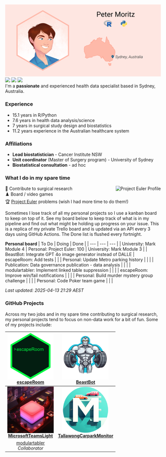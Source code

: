 ![](img/ProfileBanner.png)
[![](https://img.shields.io/badge/LinkedIn-blue?logo=linkedin)](https://www.linkedin.com/in/peter-moritz/) 
[![](https://img.shields.io/badge/ORCID-A6CE39?logo=orcid&logoColor=white)](https://orcid.org/0000-0002-0106-3893) 
[![](https://img.shields.io/badge/-WoS%20Researcher%20Profile-786BAA?logo=data%3Aimage%2Fpng%3Bbase64%2CiVBORw0KGgoAAAANSUhEUgAAAHAAAAB%2BCAYAAAD86pU7AAAIPklEQVR42u3cA5AkSQCF4RytbZ9t27Zt27Zt27ZtY23bNmZ7p9%2F9EXF3q5lpTHVWZVW%2BiC8ufLv7oqqzUsb1nNla9XAw6hkfJwt8GsI8fIgTsSqKjE%2FkyzsIaagSg3ADtkCp8Ylcea0xGcrCRNyDrX2Z0SnwGygP43ADNvGv2fDKOx0KQFecgCbGWnx5bTEDCtACPI6N%2FFNZ%2BAI%2FgwroTxyFWibw%2BPIOhiwZg7PQyPgE9sE%2BCrJsFq5EC99CzQq8FwrRPFyPDr6N3MtbEfOgCCjHFWjsm8m%2BwA%2BhiJmGM1HHN1R9eZsjDUXUUOxX9eeHL%2FBXyAHfYnPf2NLl7QY5JI278O%2Fvoy%2FwT8hBE3AgivzT57b30D6pBf4OxcBsHIuSJJW3FRQzv6GNn7B22zQcEPfyOiEFxdjjaBDXAh%2BHEqAP1opbebUxBUqIBTgaRXEp8DQogd4Oek61CC2wFrbFPjgap%2BMq3IF78RReXMKjuBe34iqcjqOwN7bE6mhaTYF%2FQAn1a5Cj1FFQAc1FD7yJa3H4GnVP3OXfpRol2ARsVNPyNoRCcAd%2F%2BFrYAhfiTfRBCkqQFA6pSYE3QyHYuIrXagPsh8fQLUGFXonifAr8EbJsBIqyHOg0wgl4D5OhGHs810M7pZgNWXZtnqPWIuyMlzAeiqHfUN9kme2hEGwU0GfInngHs6AY%2BRFNTRa5HbJsPIoD%2Fp6si7PRBWkoBrqglcmQbyHL7ivw5MBGeANzIcf1R2tTTSZBlu1qaZanOe7GZPdLrHxv6iqQZSk0CmG%2B9SoMgxw1srIn8RTIsu9CnHctxVUY7%2FCTuLJZIs9Cll0UkRWQWzADcsxgs0R%2BgyzbKkIrIU3xnGPzsW%2BGOYBJoX4El7TWw%2BdQxFVgA%2FNvWkOW%2FRbxtckTMRGKqJfNEtkbsuxWBxaYG%2BEVLIKihadviVwLWXagQzsF9sBoKCI%2BMsvkNciyNRzb7tEAr6ECCtlyS28%2FQxaVo8zhLf%2FTIvP0%2FZvhkEWdY7B3tTNkWRobVraBaQFk0VMx2EFXhMcsv1JfM5WkA2TZWTHay3ocZkMFthCrmEqyI2TZ3jHbkLyhhVHqbaaKnARZtm4MjwS0wFdQAUyp7j636yDLmsf0XEcJPoACdoypJk9CFs1HcYxPVzXH80hDARicaVPT25BFAxNwvrEB7glghJpCxhmrr2O7iBv%2BOuMNSEF5eiCbzb1%2FQha9mKCj4mW4Ks8SB2Z7wV5fyKI7YBJYYnmOr86sN3uNDGMbRQJLPC2HJ%2FHeLF6doa3EnwiTwBJLcGMWA5vOud7hPQuy6HAkMv8ObO5DGqrETGxicsxCyKL9YRJ%2B8%2FBLUCVON3lElu0Jk%2FASm1Qy7fYMarlQ4I4wvkS1Q3cIg5DX9KIvMPwtjJ2xjSGOFejT7vfS5qu%2Bv%2Fq3%2FLeTewX68mrhfQjfoJY7BfryivAQKiCkcbkrBe5hfIFXoxxawmzsZEjUvwP3S3h5p2MuVIlBaG%2BIn4mJZnlHYyZUjXdRanLIZD8XaqW8HTAVyqACpxniVyOiU97BGANlaQrWMiSK64G3JbC8KVCOvkdWV1D%2BBVn0QoLKOzK%2F8gBktQH6G8iirxNS3qmYAdXAFGxqMuRdvyst8I%2F0KzAHCsAvKInSvtB5KI5peaW4D%2FOhgFRgH1NNboAsaxHHiWk8jhQUsP6o8kKkEyDL1o9ZeWvhJ6ShArnEVJEdIMv2iVF5%2B2AgVGBT0DEq5wPPjcnv3ZWYClnykKkkJZgPWfS04%2BW1x2sohyyaizVNJRkGWdTV4fK2QjcoJM%2BbSvJLCEfM6jhWXEPcivFQiOZXNk%2F6KmTZWg6VtzW%2BwyIIQISewqshyw52oLjGuBkToAiZj9XDvivtjoiXtx9%2BDf%2Bpy25E2hppyKI%2FI1rcmngIM6AIm43VwzylVI5GEZsKuxZDIUc8aZbIr5Bl20SguHo4A52xCHJIX7NEnoEsuyzkjbXH4yeUQ44Zip3DvvDnpxCKq4%2Fj8QXmQw4ag83MMlkJsqwczSwV1xLn4FdniwOGYltTSYowIW47tfnLrotb0BMpyPHyNo3O%2Fhjg4QKU1gCH4jWMQhpyXJ9s9sfcClk2FrUCKK0E2%2BJ2dMZcKCY6I6sLAreFQrBpnqWVYStchx8wCYqZ7ljZZJlamAFZdkuOH9z74k78gglIQzH0Nigvt%2FwAWTYcpVUU1hQ74mK8iT6YBcVYGg%2BjickjN0Ih2PzfwcdGOAI34330wRSkoQRYgEtR1%2BSZ9S28RiejN77E07i22T0l1%2Fw71B%2BLBVACTcQRKDU1SDHWxQ44EVfjEbyFr9EFPdELAzBwCf3QCz3QBV%2FhDTyAy3E0tsZa6IgmKF7ie60CSqhx2BVFxkLKUAsN0HAJ9VALpXmOKrtACdQXq8Rhj%2BV5UIKk8CRaxGWTbANMgxJgKk5AadzOGDwHhS%2F8mRVXC1wTKSiG5uNeNIr74civoJgZi91QnITTrbuiIkYf5s%2BgY9KuovobctwQ7I0Sk9CrOdKQg2bjQTQ3Sc2%2F63s9HJyE%2Fh2bL%2Flbl%2BQSD3ToKRyNi1HP%2BPxfYDH%2BgiJsOu5Ha99Y5SXuHNENt3PxLtbKPAHtS%2Fw8YvOX32ArlPp2sp%2BdmQeFqBw%2FYd%2F8rkf2JT4a4vTX99jRF1fzw5ZjIUtm4SNsgTLfQDAlHo8KCyvjr2Ctwsyg%2BM%2BKb6CALUQfnIN2xqegJa4c4OnZCXgL26G%2B8bFW4kVI1%2BC37Q%2Bcjw7%2BGy68a66%2Bz3FyuTuuwJp%2BUBKNElfC1Ax7Tv7GpVgLtY1P5Eo8AYsgLMAwvI8jsJJ%2F0txY%2BN0Qm2BdNDMJyz9kMo0Tv4SRNgAAAABJRU5ErkJggg%3D%3D)](https://www.webofscience.com/wos/author/record/IST-1945-2023)  
I'm a **passionate** and experienced health data specialist based in Sydney, Australia.

### Experience

* <!--RPythonExp-->15.1<!--END--> years in R/Python
* <!--HealthAnalysis-->7.6<!--END--> years in health data analysis/science
* <!--SurgDesign-->7<!--END--> years in surgical study design and biostatistics
* <!--AusHC-->11.2<!--END--> years experience in the Australian healthcare system

### Affiliations

* **Lead biostatistician** - Cancer Institute NSW
* **Unit coordinator** (Master of Surgery program) - University of Sydney
* **Biostatistical consultation** - ad hoc

### What I do in my spare time

:memo: Contribute to surgical research<img src="https://projecteuler.net/profile/PeterM74.png" alt="Project Euler Profile" align="right"/>  
:chess_pawn: Board / video games  
:trophy: [Project Euler](https://projecteuler.net/) problems (wish I had more time to do them!)

Sometimes I lose track of all my personal projects so I use a kanban board to keep on top of it. See my board below to keep track of what is in my pipeline and find out what might be holding up progress on your issue. This is a replica of my private Trello board and is updated via an API every 3 days using GitHub Actions. The Done list is flushed every fortnight.

<!--TrelloBoard-->
**Personal board**
| To Do | Doing | Done |
| --- | --- | --- |
| University: Mark Module 4 | Personal: Project Euler: 100 | University: Mark Module 3 |
| BeastBot: Integrate GPT 4o image generator instead of DALLE | escapeRoom: Add tests |   |
| Personal: Update Metro parking history |   |   |
| Publication: Data governance publication - data analysis |   |   |
| modulartabler: Implement linked table suppression |   |   |
| escapeRoom: Improve win/fail notifications |   |   |
| Personal: Build murder mystery group challenge |   |   |
| Personal: Code Poker team game |   |   |

*Last updated: 2025-04-13 21:29 AEST*
<!--END-->

### GitHub Projects

Across my two jobs and in my spare time contributing to surgical research, my personal projects tend to focus on non-data work for a bit of fun. Some of my projects include:

| [<img src="https://github.com/PeterM74/escapeRoom/blob/main/docs/wiki/escapeRoomHexsticker.gif" align="center" height="150" width="150"/>](https://github.com/PeterM74/escapeRoom)<br>[__escapeRoom__](https://github.com/PeterM74/escapeRoom) | [<img src="https://github.com/PeterM74/BeastBot/blob/main/Data/BeastBotNoBG.png" align="center" height="150" width="150"/><br>__BeastBot__](https://github.com/PeterM74/BeastBot) |
|:---:|:---:|
| [<img src="https://github.com/PeterM74/TeamsStatusLight/blob/main/Data/TeamsStatusLight-MJ.png" align="center" height="150" width="150"/><br>__MicrosoftTeamsLight__](https://github.com/PeterM74/TeamsStatusLight) | [<img src="https://github.com/PeterM74/TallawongCarparkMonitor/blob/main/inst/Carpark_logo1_clear.png" align="center" height="150" width="150"/><br>__TallawongCarparkMonitor__](https://github.com/PeterM74/TallawongCarparkMonitor) |
| [modulartabler](https://github.com/inpowell/modulartabler)  <br>*Collaborator* |  |
